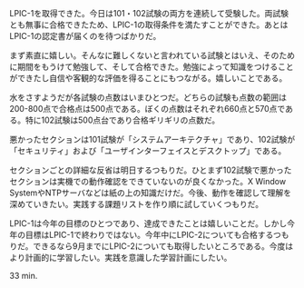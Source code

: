 <p>LPIC-1を取得できた。今日は101・102試験の両方を連続して受験した。両試験とも無事に合格できたため、LPIC-1の取得条件を満たすことができた。あとはLPIC-1の認定書が届くのを待つばかりだ。</p>
<p>まず素直に嬉しい。そんなに難しくないと言われている試験とはいえ、そのために期間をもうけて勉強して、そして合格できた。勉強によって知識をつけることができたし自信や客観的な評価を得ることにもつながる。嬉しいことである。</p>
<p>水をさすようだが各試験の点数はいまひとつだ。どちらの試験も点数の範囲は200-800点で合格点は500点である。ぼくの点数はそれぞれ660点と570点である。特に102試験は500点台であり合格ギリギリの点数だ。</p>
<p>悪かったセクションは101試験が「システムアーキテクチャ」であり、102試験が「セキュリティ」および「ユーザインターフェイスとデスクトップ」である。</p>
<p>セクションごとの詳細な反省は明日するつもりだ。ひとまず102試験で悪かったセクションは実機での動作確認をできていないのが良くなかった。X Window SystemやNTPサーバなどは紙の上の知識だけだ。今後、動作を確認して理解を深めていきたい。実践する課題リストを作り順に試していくつもりだ。</p>
<p>LPIC-1は今年の目標のひとつであり、達成できたことは嬉しいことだ。しかし今年の目標はLPIC-1で終わりではない。今年中にLPIC-2についても合格するつもりだ。できるなら9月までにLPIC-2についても取得したいところである。今度はより計画的に学習したい。実践を意識した学習計画にしたい。</p>
<p>33 min.</p>